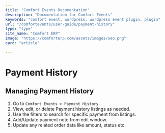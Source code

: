 ```yaml
---
title: "Comfort Events Documentation"
description: "Documentation for Comfort Events"
keywords: "comfort event, wordpress, wordpress event plugin, plugin"
url: "/comfortevents/user-guide/payment-history"
type: "type"
site_name: "Comfort ERP"
image: "https://comforterp.com/assets/images/seo.png"
card: "article"

---
```


# Payment History

## Managing Payment History

1. Go to `Comfort Events > Payment History`.
2. View, edit, or delete Payment history listings as needed.
3. Use the filters to search for specific payment from listings.
4. Add/Update payment note from edit window.
5. Update any related order data like amount, status etc.
